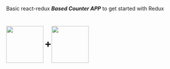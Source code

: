 Basic react-redux ***Based Counter APP*** to get started with Redux


<h1><img align="left" src="https://cdn4.iconfinder.com/data/icons/logos-3/600/React.js_logo-512.png" width="100" height="100"/>+<img align="center" src="https://avatars.githubusercontent.com/u/13142323?s=200&v=4" width="100" height="100"/></h1>


